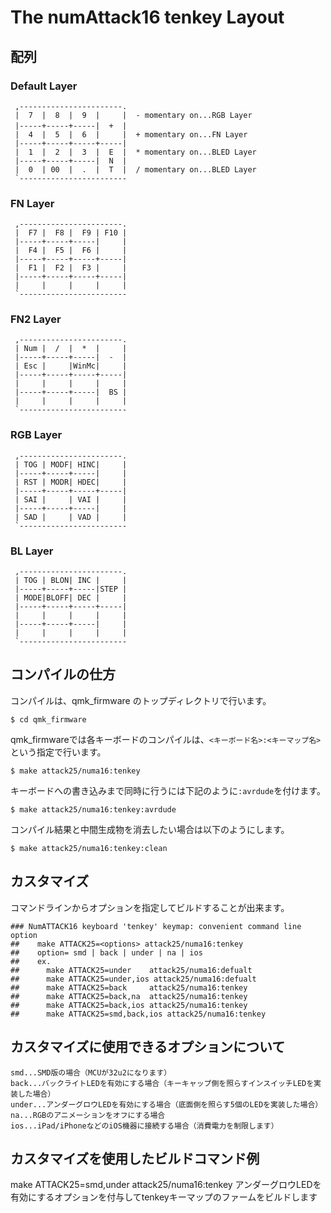 ﻿# The numAttack16 tenkey Layout
## 配列

### Default Layer

```
 ,-----------------------.                         
 |  7  |  8  |  9  |     |  - momentary on...RGB Layer
 |-----+-----+-----|  +  |　
 |  4  |  5  |  6  |     |  + momentary on...FN Layer
 |-----+-----+-----+-----|
 |  1  |  2  |  3  |  E  |  * momentary on...BLED Layer
 |-----+-----+-----|  N  |
 |  0  | 00  |  .  |  T  |  / momentary on...BLED Layer
 `------------------------
```

### FN Layer

```
 ,-----------------------.             
 |  F7 |  F8 |  F9 | F10 |
 |-----+-----+-----|     |
 |  F4 |  F5 |  F6 |     |
 |-----+-----+-----+-----|
 |  F1 |  F2 |  F3 |     |
 |-----+-----+-----+-----|
 |     |     |     |     |
 `------------------------
```
 
### FN2 Layer

```
 ,-----------------------.             
 | Num |  /  |  *  |     |
 |-----+-----+-----|  -  |
 | Esc |     |WinMc|     |
 |-----+-----+-----+-----|
 |     |     |     |     |
 |-----+-----+-----|  BS |
 |     |     |     |     |
 `------------------------
```
 ### RGB Layer

```
 ,-----------------------.             
 | TOG | MODF| HINC|     |             
 |-----+-----+-----|     |
 | RST | MODR| HDEC|     |
 |-----+-----+-----+-----|
 | SAI |     | VAI |     |
 |-----+-----+-----|     |
 | SAD |     | VAD |     |
 `------------------------
```

 ### BL Layer

```
 ,-----------------------.             
 | TOG | BLON| INC |     |             
 |-----+-----+-----|STEP |
 | MODE|BLOFF| DEC |     |
 |-----+-----+-----+-----|
 |     |     |     |     |
 |-----+-----+-----|     |
 |     |     |     |     |
 `------------------------
```

## コンパイルの仕方

コンパイルは、qmk_firmware のトップディレクトリで行います。

```
$ cd qmk_firmware
```
qmk_firmwareでは各キーボードのコンパイルは、`<キーボード名>:<キーマップ名>`という指定で行います。

```
$ make attack25/numa16:tenkey
```

キーボードへの書き込みまで同時に行うには下記のように`:avrdude`を付けます。

```
$ make attack25/numa16:tenkey:avrdude
```

コンパイル結果と中間生成物を消去したい場合は以下のようにします。

```
$ make attack25/numa16:tenkey:clean
```

## カスタマイズ

コマンドラインからオプションを指定してビルドすることが出来ます。

```
### NumATTACK16 keyboard 'tenkey' keymap: convenient command line option
##    make ATTACK25=<options> attack25/numa16:tenkey
##    option= smd | back | under | na | ios
##    ex.
##      make ATTACK25=under    attack25/numa16:defualt
##      make ATTACK25=under,ios attack25/numa16:defualt
##      make ATTACK25=back     attack25/numa16:tenkey
##      make ATTACK25=back,na  attack25/numa16:tenkey
##      make ATTACK25=back,ios attack25/numa16:tenkey
##      make ATTACK25=smd,back,ios attack25/numa16:tenkey

```

## カスタマイズに使用できるオプションについて

```
smd...SMD版の場合（MCUが32u2になります）
back...バックライトLEDを有効にする場合（キーキャップ側を照らすインスイッチLEDを実装した場合）
under...アンダーグロウLEDを有効にする場合（底面側を照らす5個のLEDを実装した場合）
na...RGBのアニメーションをオフにする場合
ios...iPad/iPhoneなどのiOS機器に接続する場合（消費電力を制限します）

```

## カスタマイズを使用したビルドコマンド例

make ATTACK25=smd,under attack25/numa16:tenkey
アンダーグロウLEDを有効にするオプションを付与してtenkeyキーマップのファームをビルドします

